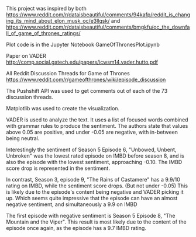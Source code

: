 This project was inspired by both https://www.reddit.com/r/dataisbeautiful/comments/94kafp/reddit_is_changing_its_mind_about_elon_musk_oc/e3llqsk/
and 
https://www.reddit.com/r/dataisbeautiful/comments/bmgkfu/oc_the_downfall_of_game_of_thrones_ratings/

Plot code is in the Jupyter Notebook GameOfThronesPlot.ipynb

Paper on VADER
http://comp.social.gatech.edu/papers/icwsm14.vader.hutto.pdf

All Reddit Discussion Threads for Game of Thrones https://www.reddit.com/r/gameofthrones/wiki/episode_discussion

The Pushshift API was used to get comments out of each of the 73 discussion threads.

Matplotlib was used to create the visualization.

VADER is used to analyze the text. It uses a list of focused words combined with grammar rules to produce the sentiment. The authors state that values above 0.05 are positive, and under -0.05 are negative, with in-between being neutral.

Interestingly the sentiment of Season 5 Episode 6, "Unbowed, Unbent, Unbroken" was the lowest rated episode on IMBD
before season 8, and is also the episode with the lowest sentiment, approaching -0.10. The IMBD score drop is represented in the sentiment.

In contrast, Season 3, episode 9, "The Rains of Castamere" has a 9.9/10 rating on IMBD, while the sentiment score drops. (But not under -0.05)
This is likely due to the episode's content being negative and VADER picking it up. Which seems quite impressive that the episode 
can have an almost negative sentiment, and simultaneously a 9.9 on IMBD

The first episode with negative sentiment is Season 5 Episode 8, "The Mountain and the Viper". This result is most likely due to the
content of the episode once again, as the episode has a 9.7 IMBD rating. 
